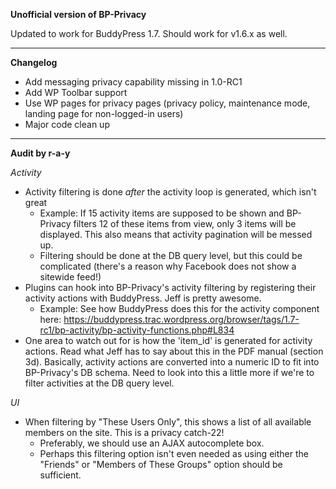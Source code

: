 **Unofficial version of BP-Privacy**

Updated to work for BuddyPress 1.7.  Should work for v1.6.x as well.

***

**Changelog**
* Add messaging privacy capability missing in 1.0-RC1
* Add WP Toolbar support
* Use WP pages for privacy pages (privacy policy, maintenance mode, landing page for non-logged-in users)
* Major code clean up

***

**Audit by r-a-y**

_Activity_
* Activity filtering is done *after* the activity loop is generated, which isn't great
     * Example: If 15 activity items are supposed to be shown and BP-Privacy filters 12 of these items from view, only 3 items will be displayed.  This also means that activity pagination will be messed up.
     * Filtering should be done at the DB query level, but this could be complicated (there's a reason why Facebook does not show a sitewide feed!)
* Plugins can hook into BP-Privacy's activity filtering by registering their activity actions with BuddyPress.  Jeff is pretty awesome.
     * Example: See how BuddyPress does this for the activity component here: https://buddypress.trac.wordpress.org/browser/tags/1.7-rc1/bp-activity/bp-activity-functions.php#L834
* One area to watch out for is how the 'item_id' is generated for activity actions.  Read what Jeff has to say about this in the PDF manual (section 3d).  Basically, activity actions are converted into a numeric ID to fit into BP-Privacy's DB schema.  Need to look into this a little more if we're to filter activities at the DB query level.

_UI_
* When filtering by "These Users Only", this shows a list of all available members on the site.  This is a privacy catch-22!
     * Preferably, we should use an AJAX autocomplete box.
     * Perhaps this filtering option isn't even needed as using either the "Friends" or "Members of These Groups" option should be sufficient.